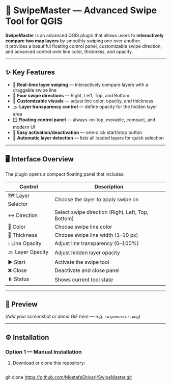 # 🧭 SwipeMaster — Advanced Swipe Tool for QGIS

**SwipeMaster** is an advanced QGIS plugin that allows users to **interactively compare two map layers** by smoothly swiping one over another.  
It provides a beautiful floating control panel, customizable swipe direction, and advanced control over line color, thickness, and opacity.

---

## ✨ Key Features

- 🔄 **Real-time layer swiping** — interactively compare layers with a draggable swipe line  
- 🧭 **Four swipe directions** — Right, Left, Top, and Bottom  
- 🎨 **Customizable visuals** — adjust line color, opacity, and thickness  
- 🌫️ **Layer transparency control** — define opacity for the hidden layer area  
- 🪟 **Floating control panel** — always-on-top, movable, compact, and modern UI  
- 🧰 **Easy activation/deactivation** — one-click start/stop button  
- 🧠 **Automatic layer detection** — lists all loaded layers for quick selection  

---

## 🖥️ Interface Overview

The plugin opens a compact floating panel that includes:

| Control | Description |
|----------|--------------|
| 🗺️ Layer Selector | Choose the layer to apply swipe on |
| ↔️ Direction | Select swipe direction (Right, Left, Top, Bottom) |
| 🎨 Color | Choose swipe line color |
| 📏 Thickness | Choose swipe line width (1–10 px) |
| 💧 Line Opacity | Adjust line transparency (0–100%) |
| 🌫️ Layer Opacity | Adjust hidden layer opacity |
| ▶️ Start | Activate the swipe tool |
| ❌ Close | Deactivate and close panel |
| ⏸️ Status | Shows current tool state |

---

## 📸 Preview

*(Add your screenshot or demo GIF here — e.g. `swipemaster.png`)*

---

## ⚙️ Installation

### Option 1 — Manual Installation
1. Download or clone this repository:
   ```bash
git clone https://github.com/MostafaShiyari/SwipeMaster.git
